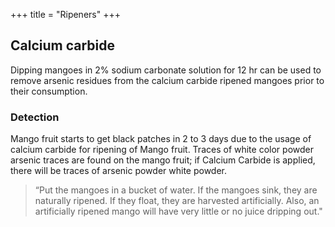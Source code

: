 +++
title = "Ripeners"
+++

## Calcium carbide

Dipping mangoes in 2% sodium carbonate solution for 12 hr can be used to remove arsenic residues from the calcium carbide ripened mangoes prior to their consumption.

### Detection
Mango fruit starts to get black patches in 2 to 3 days due to the usage of calcium carbide for ripening of Mango fruit. Traces of white color powder arsenic traces are found on the mango fruit; if Calcium Carbide is applied, there will be traces of arsenic powder white powder.

> “Put the mangoes in a bucket of water. If the mangoes sink, they are naturally ripened. If they float, they are harvested artificially. Also, an artificially ripened mango will have very little or no juice dripping out."

